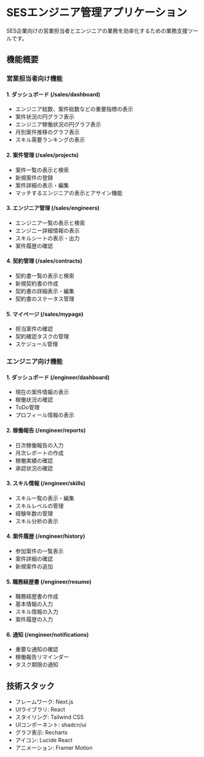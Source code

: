 # SESエンジニア管理アプリケーション

SES企業向けの営業担当者とエンジニアの業務を効率化するための業務支援ツールです。

## 機能概要

### 営業担当者向け機能

#### 1. ダッシュボード (/sales/dashboard)
- エンジニア総数、案件総数などの重要指標の表示
- 案件状況の円グラフ表示
- エンジニア稼働状況の円グラフ表示
- 月別案件推移のグラフ表示
- スキル需要ランキングの表示

#### 2. 案件管理 (/sales/projects)
- 案件一覧の表示と検索
- 新規案件の登録
- 案件詳細の表示・編集
- マッチするエンジニアの表示とアサイン機能

#### 3. エンジニア管理 (/sales/engineers)
- エンジニア一覧の表示と検索
- エンジニー詳細情報の表示
- スキルシートの表示・出力
- 案件履歴の確認

#### 4. 契約管理 (/sales/contracts)
- 契約書一覧の表示と検索
- 新規契約書の作成
- 契約書の詳細表示・編集
- 契約書のステータス管理

#### 5. マイページ (/sales/mypage)
- 担当案件の確認
- 契約確認タスクの管理
- スケジュール管理

### エンジニア向け機能

#### 1. ダッシュボード (/engineer/dashboard)
- 現在の案件情報の表示
- 稼働状況の確認
- ToDo管理
- プロフィール情報の表示

#### 2. 稼働報告 (/engineer/reports)
- 日次稼働報告の入力
- 月次レポートの作成
- 稼働実績の確認
- 承認状況の確認

#### 3. スキル情報 (/engineer/skills)
- スキル一覧の表示・編集
- スキルレベルの管理
- 経験年数の管理
- スキル分析の表示

#### 4. 案件履歴 (/engineer/history)
- 参加案件の一覧表示
- 案件詳細の確認
- 新規案件の追加

#### 5. 職務経歴書 (/engineer/resume)
- 職務経歴書の作成
- 基本情報の入力
- スキル情報の入力
- 案件履歴の入力

#### 6. 通知 (/engineer/notifications)
- 重要な通知の確認
- 稼働報告リマインダー
- タスク期限の通知

## 技術スタック

- フレームワーク: Next.js
- UIライブラリ: React
- スタイリング: Tailwind CSS
- UIコンポーネント: shadcn/ui
- グラフ表示: Recharts
- アイコン: Lucide React
- アニメーション: Framer Motion